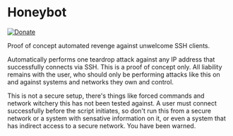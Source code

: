 # Honeybot
[![Donate](https://img.shields.io/badge/Donate-PayPal-green.svg)](https://www.paypal.me/cyberrumor)

Proof of concept automated revenge against unwelcome SSH clients.

Automatically performs one teardrop attack against any IP address that successfully connects via SSH. This is a proof of concept only. All liability remains with the user, who should only be performing attacks like this on and against systems and networks they own and control. 

This is not a secure setup, there's things like forced commands and network witchery this has not been tested against. A user must connect successfully before the script initiates, so don't run this from a secure network or a system with sensative information on it, or even a system that has indirect access to a secure network. You have been warned. 
